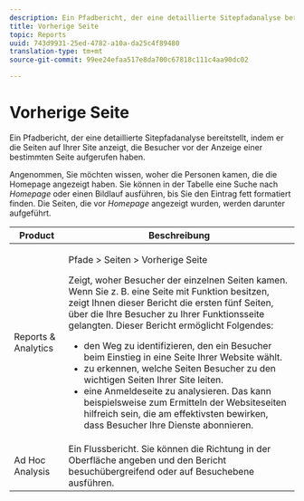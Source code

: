 ```yaml
---
description: Ein Pfadbericht, der eine detaillierte Sitepfadanalyse bereitstellt, indem er die Seiten auf Ihrer Site anzeigt, die Besucher vor der Anzeige einer bestimmten Seite aufgerufen haben.
title: Vorherige Seite
topic: Reports
uuid: 743d9931-25ed-4782-a10a-da25c4f89480
translation-type: tm+mt
source-git-commit: 99ee24efaa517e8da700c67818c111c4aa90dc02

---
```



# Vorherige Seite

Ein Pfadbericht, der eine detaillierte Sitepfadanalyse bereitstellt, indem er die Seiten auf Ihrer Site anzeigt, die Besucher vor der Anzeige einer bestimmten Seite aufgerufen haben.

Angenommen, Sie möchten wissen, woher die Personen kamen, die die Homepage angezeigt haben. Sie können in der Tabelle eine Suche nach *Homepage* oder einen Bildlauf ausführen, bis Sie den Eintrag fett formatiert finden. Die Seiten, die vor *Homepage* angezeigt wurden, werden darunter aufgeführt.

<table id="table_25A2182ACEC94E2190F21B82249577E8"> 
 <thead> 
  <tr> 
   <th colname="col1" class="entry"> Product </th> 
   <th colname="col2" class="entry"> Beschreibung </th> 
  </tr> 
 </thead>
 <tbody> 
  <tr> 
   <td colname="col1"> Reports &amp; Analytics </td> 
   <td colname="col2"> <p> <span class="uicontrol"> Pfade</span> &gt; <span class="uicontrol"> Seiten</span> &gt; <span class="uicontrol"> Vorherige Seite</span> </p> <p>Zeigt, woher Besucher der einzelnen Seiten kamen. Wenn Sie z. B. eine Seite mit Funktion besitzen, zeigt Ihnen dieser Bericht die ersten fünf Seiten, über die Ihre Besucher zu Ihrer Funktionsseite gelangten. Dieser Bericht ermöglicht Folgendes: </p> 
    <ul id="ul_940C3FBD466A49CFB0AC56C170997031"> 
     <li id="li_3C27174CC49D4BF7A76227BE1CD44CCC">den Weg zu identifizieren, den ein Besucher beim Einstieg in eine Seite Ihrer Website wählt. </li> 
     <li id="li_C2C472CC765C48F8AD97CAE588D8F009">zu erkennen, welche Seiten Besucher zu den wichtigen Seiten Ihrer Site leiten. </li> 
     <li id="li_9BB7E05FF12A4E43A26ABC379DF5061C">eine Anmeldeseite zu analysieren. Das kann beispielsweise zum Ermitteln der Websiteseiten hilfreich sein, die am effektivsten bewirken, dass Besucher Ihre Dienste abonnieren. </li> 
    </ul> </td> 
  </tr> 
  <tr> 
   <td colname="col1"> Ad Hoc Analysis </td> 
   <td colname="col2"> Ein Flussbericht. Sie können die Richtung in der Oberfläche angeben und den Bericht besuchübergreifend oder auf Besuchebene ausführen. </td> 
  </tr> 
 </tbody> 
</table>

